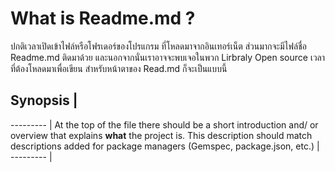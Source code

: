 ﻿# What is Readme.md ?

ปกติเวลาเปิดเข้าไฟล์หรือโฟรเดอร์ของโปรแกรม ที่โหลดมาจากอินเทอร์เน็ต 
ส่วนมากจะมีไฟล์ชื่อ Readme.md ติดมาด้วย และนอกจากนั่นเราอาจจะพบเจอในพวก 
Lirbraly Open source เวลาที่ต้องโหลดมาเพื่อเขียน สำหรับหน้าตาของ Read.md 
ก็จะเป็นแบบนี้

## Synopsis  | 
--------- |
At the top of the file there should be a short introduction and/ or overview that explains **what** the project is. This description should match descriptions added for package managers (Gemspec, package.json, etc.) |
--------- |
